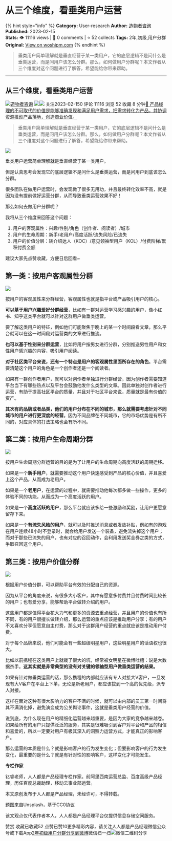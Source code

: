# 从三个维度，看垂类用户运营
{% hint style="info" %}
**Category:** User-research
**Author:** [造物者咨询](https://www.woshipm.com/u/45189)
**Published:** 2023-02-15  
**Stats:** 👁️ 11116 views | 💬 0 comments | ⭐ 52 collects
**Tags:** 2年,初级,用户分群
**Original:** [View on woshipm.com](https://www.woshipm.com/user-research/5754769.html)
{% endhint %}
> 垂类用户简单理解就是垂直经营于某一类用户，它的底层逻辑不是问什么是垂类运营，而是问用户该怎么分群。那么，如何做用户分群呢？本文作者从三个维度对这个问题进行了解答，希望能给你带来帮助。

---

## 从三个维度，看垂类用户运营

[![](https://static.woshipm.com/view/woshipm_api_def_20230310102408_8503.png?imageView2/1/w/72/h/72/q/100)](https://www.woshipm.com/u/45189)[造物者咨询](https://www.woshipm.com/u/45189) ![](https://static.woshipm.com/tag/1121_1@2x.png)![](https://static.woshipm.com/tag/1301_1@2x.png) 关注2023-02-150 评论 11116 浏览 52 收藏 8 分钟[🔗 产品经理的不可取代的价值是能够准确发现和满足用户需求，把需求转化为产品，并协调资源推动产品落地，创造商业价值。](https://ke.qidianla.com/courses/90pm)

> 垂类用户简单理解就是垂直经营于某一类用户，它的底层逻辑不是问什么是垂类运营，而是问用户该怎么分群。那么，如何做用户分群呢？本文作者从三个维度对这个问题进行了解答，希望能给你带来帮助。

![](https://image.woshipm.com/wp-files/2023/02/GV5RjRV6fFmd4Apcn1LH.png)

垂类用户运营简单理解就是垂直经营于某一类用户。

但是认真思考会发现它的底层逻辑不是问什么是垂类运营，而是问用户到底该怎么分群。

很多团队在做用户运营时，会发现做了很多无用功，并且最终转化效率不高，就是因为没有提前做好运营分群，从而导致垂类运营效果不好！

那么如何去做用户分群呢？

我将从三个维度来回答这个问题：

1.  用户的客观属性：兴趣/性别/角色（创作者、阅读者）/城市
2.  用户的生命周期：新手/老用户/高度活跃/流失风险/已流失
3.  用户的价值分层：转介绍达人（KOC）/意见领袖型用户（KOL）/付费阶梯/累积付费金额

建议大家先点赞收藏，方便日后回看~

## 第一类：按用户客观属性分群

![](https://image.woshipm.com/wp-files/2023/02/qUNSiUOV212zzmes1aHd.png)

按用户的客观属性来分群经营，客观属性也就是指平台或产品吸引用户的核心。

****可以基于用户兴趣爱好分群经营****，比如有一群对运营学习感兴趣的用户，像小红书、知乎这类平台就可以针对这群用户做垂类运营。

要了解这类用户的特征，例如他们可能聚焦于晚上的某一个时间段看文章，那么平台就可以在这一时间段对运营类的文章进行推流。

****也可以基于性别来分群运营****，比如将用户按男女进行分群，分别推送男性用户和女性用户感兴趣的内容，吸引用户阅读。

****对于社区类平台来说，还有一个特点是用户的客观属性里面所存在的角色****。平台需要清楚这个用户的角色是一个创作者还是一个阅读者。

如果有一群创作者用户，就可以对创作者单独进行分群经营，因为创作者需要知道平台当下有哪些热点以及平台会鼓励他发什么类型的文章。因此单独对创作者进行运营，有助于提高社区平台的质量，并且对于社区平台来说，质量就是最有价值的资产。

****其次有的品牌或者品类，他们的用户分布在不同的城市，那么就需要考虑针对不同城市的用户进行更深度的经营****。因为不同品牌在不同城市，它的市场优势是有所不同的，对应具体的打法策略也会有所不同。

## 第二类：按用户生命周期分群

![](https://image.woshipm.com/wp-files/2023/02/8GpQ7aFq8qaIy1Gnqk1d.png)

按用户生命周期分群运营的目的是为了让用户的生命周期向高度活跃的周期迁移。

如果是一个****新手用户****，就需要推动这个用户快速感受到产品的核心价值，并且喜爱上这个产品，从而成为老用户。

如果是一个****老用户****，在运营的过程中，就需要推动他每次都多做一些操作，更多的体验不同的功能，从而成为一个高度活跃的用户。

如果是一个****高度活跃的用户****，那么平台就应该多给一些激励和奖励，让用户更愿意留存下来。

如果是一个****有流失风险的用户****，就可以及时推送消息或者发放补贴，例如有的游戏在用户连续48小时不登录时，就会给用户发送一个装备，避免流失掉这个用户；而对于那些已流失的用户，也有对应的召回动作，会利用发送奖金券之类的方式，争取召回这个用户。

## 第三类：按用户价值分群

![](https://image.woshipm.com/wp-files/2023/02/PqbCbpUTRlIIBKvzA3bO.png)

根据用户价值分群，可以帮助平台有效的分配自己的资源。

因为从平台的角度来说，有很多大小客户，其中有愿意多付费并且付费时间比较长的用户；也有爱分享，能够帮助平台做转介绍的用户。

这些用户都是值得平台花大力气和更多的资源去重点经营，并且用户的价值也有所不同，有的用户很擅长做转介绍，那么运营的重点应该是推动用户分享；有的用户不太喜欢分享但愿意自主付费，那么对于这群用户经营的重点就应该是推动用户付费。

对于每个品牌来说，他们可能会有一些超级明星用户，这些明星用户的话语权也很大。

比如以前携程在这类用户上就栽了很大的坑，经常被女明星在微博吐槽：说是大数据杀手。****这其实就是非常典型的没有对关键的领袖型用户做垂类运营的结果。****

如果有针对做垂类运营的话，那么携程的内部就应该有专人对接大V客户，一旦发现有大V客户在平台上下单，无论是新老用户，都应该拔到一个高的优先级，派专人对接。

这样在面对这种有很大影响力的客户不满的时候，就可以由内部的员工第一时间将其不满消化掉，避免演变成为公关舆论事件，这就是垂类用户经营的价值。

说到底，为什么现在用户的精细化运营越来越重要，是因为大家的竞争越来越卷。如果给所有的用户只提供泛泛的服务，其实是很难吸引到客户对平台和产品的相信和喜爱的，所以一定要对用户有极其深入的洞察力运营方式，才能真正的影响客户。

那么运营的本质是什么？就是影响客户的行为发生变化；但要影响客户的行为发生变化，最重要的是什么？就是有针对性的影响客户，这样变化才可能发生。

**专栏作家**

钇睿老师，人人都是产品经理专栏作家。前阿里西南运营总监、百度高级产品经理，历任百度总裁助理，移动云事业部运营。

本文原创发布于人人都是产品经理，未经许可，不得转载。

题图来自Unsplash，基于CC0协议

该文观点仅代表作者本人，人人都是产品经理平台仅提供信息存储空间服务。

赞赏 收藏已收藏52 点赞已赞10更多精彩内容，请关注人人都是产品经理微信公众号或下载App[2年](https://www.woshipm.com/tag/2%e5%b9%b4)[初级](https://www.woshipm.com/tag/%e5%88%9d%e7%ba%a7)[用户分群](https://www.woshipm.com/tag/%e7%94%a8%e6%88%b7%e5%88%86%e7%be%a4)[分享到微博](https://service.weibo.com/share/share.php?appkey=2775287854&title=从三个维度，看垂类用户运营&url=https://www.woshipm.com/user-research/5754769.html&pic=https://image.woshipm.com/wp-files/2023/02/GV5RjRV6fFmd4Apcn1LH.png)微信扫一扫![微信二维码](https://api.pwmqr.com/qrcode/create/?url=https://www.woshipm.com/user-research/5754769.html)分享